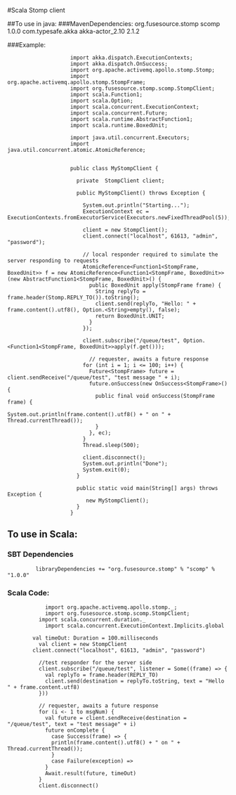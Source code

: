 #Scala Stomp client
   

##To use in java:
###MavenDependencies:
						<dependency>
						  <groupId>org.fusesource.stomp</groupId>
						  <artifactId>scomp</artifactId>
						  <version>1.0.0</version>
						</dependency>
						<dependency>
						  <groupId>com.typesafe.akka</groupId>
						  <artifactId>akka-actor_2.10</artifactId>
						  <version>2.1.2</version>
						</dependency>
 
###Example:

						import akka.dispatch.ExecutionContexts;
						import akka.dispatch.OnSuccess;
						import org.apache.activemq.apollo.stomp.Stomp;
						import org.apache.activemq.apollo.stomp.StompFrame;
						import org.fusesource.stomp.scomp.StompClient;
						import scala.Function1;
						import scala.Option;
						import scala.concurrent.ExecutionContext;
						import scala.concurrent.Future;
						import scala.runtime.AbstractFunction1;
						import scala.runtime.BoxedUnit;

						import java.util.concurrent.Executors;
						import java.util.concurrent.atomic.AtomicReference;

					
						public class MyStompClient {

						  private  StompClient client;

						  public MyStompClient() throws Exception {

						    System.out.println("Starting...");
						    ExecutionContext ec = ExecutionContexts.fromExecutorService(Executors.newFixedThreadPool(5));

						    client = new StompClient();
						    client.connect("localhost", 61613, "admin", "password");

						    // local responder required to simulate the server responding to requests
						    AtomicReference<Function1<StompFrame, BoxedUnit>> f = new AtomicReference<Function1<StompFrame, BoxedUnit>>(new AbstractFunction1<StompFrame, BoxedUnit>() {
						      public BoxedUnit apply(StompFrame frame) {
						        String replyTo = frame.header(Stomp.REPLY_TO()).toString();
						        client.send(replyTo, "Hello: " + frame.content().utf8(), Option.<String>empty(), false);
						        return BoxedUnit.UNIT;
						      }
						    });

						    client.subscribe("/queue/test", Option.<Function1<StompFrame, BoxedUnit>>apply(f.get()));

							  // requester, awaits a future response
						    for (int i = 1; i <= 100; i++) {
						      Future<StompFrame> future = client.sendReceive("/queue/test", "test message " + i);
						      future.onSuccess(new OnSuccess<StompFrame>() {
						        public final void onSuccess(StompFrame frame) {
						          System.out.println(frame.content().utf8() + " on " + Thread.currentThread());
						        }
						      }, ec);
						    }
						    Thread.sleep(500);

						    client.disconnect();
						    System.out.println("Done");
						    System.exit(0);
						  }

						  public static void main(String[] args) throws Exception {
						     new MyStompClient();
						  }
						}

## To use in Scala:
### SBT Dependencies
			 libraryDependencies += "org.fusesource.stomp" % "scomp" % "1.0.0"
				
### Scala Code:
				import org.apache.activemq.apollo.stomp._;
				import org.fusesource.stomp.scomp.StompClient;
			  import scala.concurrent.duration._
				import scala.concurrent.ExecutionContext.Implicits.global
			  
		    val timeOut: Duration = 100.milliseconds
			  val client = new StompClient
		    client.connect("localhost", 61613, "admin", "password")
			  
			  //test responder for the server side
			  client.subscribe("/queue/test", listener = Some((frame) => {
			    val replyTo = frame.header(REPLY_TO)
			    client.send(destination = replyTo.toString, text = "Hello " + frame.content.utf8)
			  }))

			  // requester, awaits a future response
			  for (i <- 1 to msgNum) {
			    val future = client.sendReceive(destination = "/queue/test", text = "test message" + i)
			    future onComplete {
			      case Success(frame) => {
		          println(frame.content().utf8() + " on " + Thread.currentThread());
			      }
			      case Failure(exception) =>
			    }
			    Await.result(future, timeOut)
			  }
			  client.disconnect()
			
